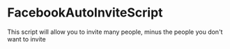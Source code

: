 # FacebookAutoInviteScript
This script will allow you to invite many people, minus the people you don't want to invite
